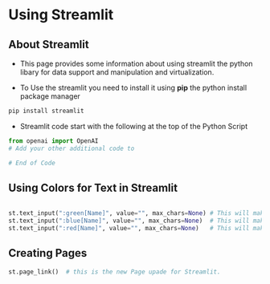 # Using Streamlit 
## About Streamlit 
- This page provides some information about using streamlit the python libary for data support and manipulation and virtualization. 

- To Use the streamlit you need to install it using **pip** the python install package manager
```bash
pip install streamlit 
```
- Streamlit code start with the following at the top of the Python Script 
```python
from openai import OpenAI
# Add your other additional code to

# End of Code 
```

## Using Colors for Text in Streamlit 
```python 

st.text_input(":green[Name]", value="", max_chars=None) # This will make the Lable in Green Color 
st.text_input(":blue[Name]", value="", max_chars=None)  # This will make the label in Blue Color 
st.text_input(":red[Name]", value="", max_chars=None)   # This will make the label in Red Color 

```

## Creating Pages 
```python 
st.page_link()  # this is the new Page upade for Streamlit.

```